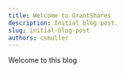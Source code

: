 ```yaml
---
title: Welcome to GrantShares
description: Initial blog post.
slug: initial-blog-post
authors: csmuller
---
```


Welcome to this blog

<!--truncate-->
